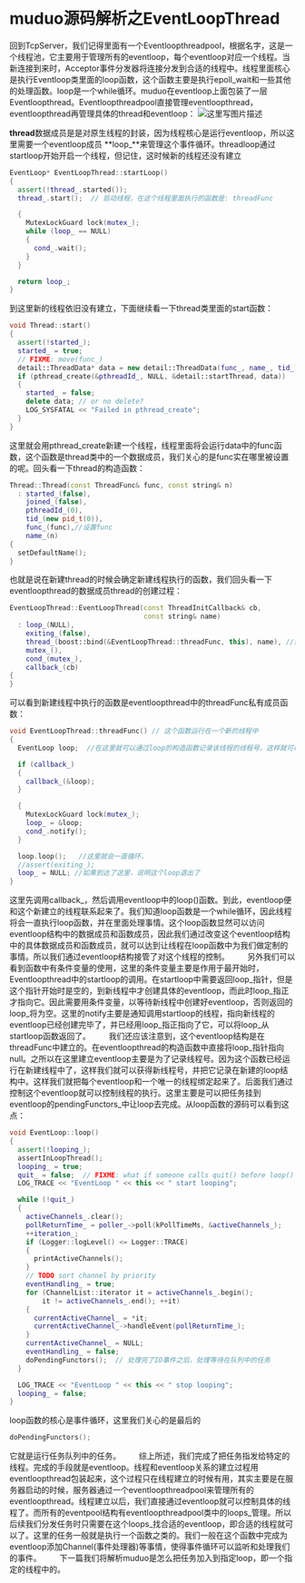 # muduo源码解析之EventLoopThread

回到TcpServer，我们记得里面有一个Eventloopthreadpool，根据名字，这是一个线程池，它主要用于管理所有的eventloop，每个eventloop对应一个线程。当新连接到来时，Acceptor事件分发器将连接分发到合适的线程中。线程里面核心是执行Eventloop类里面的loop函数，这个函数主要是执行epoll_wait和一些其他的处理函数。loop是一个while循环。muduo在eventloop上面包装了一层Eventloopthread。Eventloopthreadpool直接管理eventloopthread，eventloopthread再管理具体的thread和eventloop：
![这里写图片描述](https://img-blog.csdn.net/20170224150508946?watermark/2/text/aHR0cDovL2Jsb2cuY3Nkbi5uZXQvU3dhcnR6MjAxNQ==/font/5a6L5L2T/fontsize/400/fill/I0JBQkFCMA==/dissolve/70/gravity/SouthEast)

**thread**数据成员是是对原生线程的封装，因为线程核心是运行eventloop，所以这里需要一个eventloop成员 **loop_**来管理这个事件循环。threadloop通过startloop开始开启一个线程，但记住，这时候新的线程还没有建立

```c++
EventLoop* EventLoopThread::startLoop()
{
  assert(!thread_.started());
  thread_.start();  // 启动线程，在这个线程里面执行的函数是: threadFunc

  {
    MutexLockGuard lock(mutex_);
    while (loop_ == NULL)
    {
      cond_.wait();
    }
  }

  return loop_;
}

```

到这里新的线程依旧没有建立，下面继续看一下thread类里面的start函数：

```c++
void Thread::start()
{
  assert(!started_);
  started_ = true;
  // FIXME: move(func_)
  detail::ThreadData* data = new detail::ThreadData(func_, name_, tid_);
  if (pthread_create(&pthreadId_, NULL, &detail::startThread, data))
  {
    started_ = false;
    delete data; // or no delete?
    LOG_SYSFATAL << "Failed in pthread_create";
  }
}

```

这里就会用pthread_create新建一个线程，线程里面将会运行data中的func函数，这个函数是thread类中的一个数据成员，我们关心的是func实在哪里被设置的呢。回头看一下thread的构造函数：

```c++
Thread::Thread(const ThreadFunc& func, const string& n)
  : started_(false),
    joined_(false),
    pthreadId_(0),
    tid_(new pid_t(0)),
    func_(func),//设置func
    name_(n)
{
  setDefaultName();
}
```

也就是说在新建thread的时候会确定新建线程执行的函数，我们回头看一下eventloopthread的数据成员thread的创建过程：

```c++
EventLoopThread::EventLoopThread(const ThreadInitCallback& cb,
                                 const string& name)
  : loop_(NULL),
    exiting_(false),
    thread_(boost::bind(&EventLoopThread::threadFunc, this), name), //创建thread
    mutex_(),
    cond_(mutex_),
    callback_(cb)
{
}

```

可以看到新建线程中执行的函数是eventloopthread中的threadFunc私有成员函数：

```c++
void EventLoopThread::threadFunc() // 这个函数运行在一个新的线程中
{
  EventLoop loop;  //在这里就可以通过loop的构造函数记录该线程的线程号，这样就可以使得每个loop和一个线程对应

  if (callback_)
  {
    callback_(&loop);
  }

  {
    MutexLockGuard lock(mutex_);
    loop_ = &loop;
    cond_.notify();
  }

  loop.loop();   //这里就会一直循环，
  //assert(exiting_);
  loop_ = NULL; //如果到达了这里，说明这个loop退出了
}
```

这里先调用callback_，然后调用eventloop中的loop()函数。到此，eventloop便和这个新建立的线程联系起来了。我们知道loop函数是一个while循环，因此线程将会一直执行loop函数，并在里面处理事情。这个loop函数显然可以访问eventloop结构中的数据成员和函数成员，因此我们通过改变这个eventloop结构中的具体数据成员和函数成员，就可以达到让线程在loop函数中为我们做定制的事情。所以我们通过eventloop结构接管了对这个线程的控制。
  另外我们可以看到函数中有条件变量的使用，这里的条件变量主要是作用于最开始时，Eventloopthread中的startloop的调用。在startloop中需要返回loop_指针，但是这个指针开始时是空的，到新线程中才创建具体的eventloop，而此时loop_指正才指向它。因此需要用条件变量，以等待新线程中创建好eventloop，否则返回的loop_将为空。这里的notify主要是通知调用startloop的线程，指向新线程的eventloop已经创建完毕了，并已经用loop_指正指向了它，可以将loop_从startloop函数返回了。
  我们还应该注意到，这个eventloop结构是在threadFunc中建立的。在eventloopthread的构造函数中直接将loop_指针指向null。之所以在这里建立eventloop主要是为了记录线程号。因为这个函数已经运行在新建线程中了，这样我们就可以获得新线程号，并把它记录在新建的loop结构中。这样我们就把每个eventloop和一个唯一的线程绑定起来了。后面我们通过控制这个eventloop就可以控制线程的执行。这里主要是可以把任务挂到eventloop的pendingFunctors_中让loop去完成。从loop函数的源码可以看到这点：

```c++
void EventLoop::loop()
{
  assert(!looping_);
  assertInLoopThread();
  looping_ = true;
  quit_ = false;  // FIXME: what if someone calls quit() before loop() ?
  LOG_TRACE << "EventLoop " << this << " start looping";

  while (!quit_)
  {
    activeChannels_.clear();
    pollReturnTime_ = poller_->poll(kPollTimeMs, &activeChannels_);
    ++iteration_;
    if (Logger::logLevel() <= Logger::TRACE)
    {
      printActiveChannels();
    }
    // TODO sort channel by priority
    eventHandling_ = true;
    for (ChannelList::iterator it = activeChannels_.begin();
        it != activeChannels_.end(); ++it)
    {
      currentActiveChannel_ = *it;
      currentActiveChannel_->handleEvent(pollReturnTime_);
    }
    currentActiveChannel_ = NULL;
    eventHandling_ = false;
    doPendingFunctors();  // 处理完了IO事件之后，处理等待在队列中的任务
  }

  LOG_TRACE << "EventLoop " << this << " stop looping";
  looping_ = false;
}
```

loop函数的核心是事件循环，这里我们关心的是最后的

```c++
doPendingFunctors();
```

它就是运行任务队列中的任务。
  综上所述，我们完成了把任务指发给特定的线程。完成的手段就是eventloop。线程和eventloop关系的建立过程用eventloopthread包装起来，这个过程只在线程建立的时候有用，其实主要是在服务器启动的时候，服务器通过一个eventloopthreadpool来管理所有的eventloopthread。线程建立以后，我们直接通过eventloop就可以控制具体的线程了。而所有的eventpool结构有eventloopthreadpool类中的loops_管理。所以后续我们分发任务时只需要在这个loops_找合适的eventloop，即合适的线程就可以了。这里的任务一般就是执行一个函数之类的。我们一般在这个函数中完成为eventloop添加Channel(事件处理器)等事情，使得事件循环可以监听和处理我们的事件。
  下一篇我们将解析muduo是怎么把任务加入到指定loop，即一个指定的线程中的。